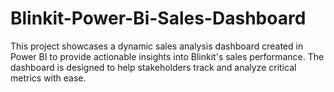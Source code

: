 # Blinkit-Power-Bi-Sales-Dashboard
This project showcases a dynamic sales analysis dashboard created in Power BI to provide actionable insights into Blinkit's sales performance. The dashboard is designed to help stakeholders track and analyze critical metrics with ease.
